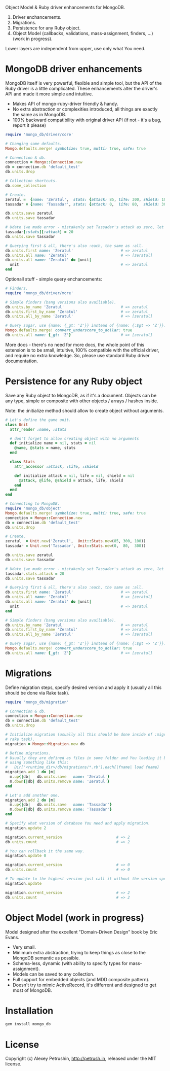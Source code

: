 Object Model & Ruby driver enhancements for MongoDB.

1. Driver enchancements.
2. Migrations.
2. Persistence for any Ruby object.
3. Object Model (callbacks, validations, mass-assignment, finders, ...) (work in progress).

Lower layers are independent from upper, use only what You need.

# MongoDB driver enhancements

MongoDB itself is very powerful, flexible and simple tool, but the API of the Ruby driver is a little complicated.
These enhancements alter the driver's API and made it more simple and intuitive.

- Makes API of mongo-ruby-driver friendly & handy.
- No extra abstraction or complexities introduced, all things are exactly the same as in MongoDB.
- 100% backward compatibility with original driver API (if not - it's a bug, report it please)

``` ruby
require 'mongo_db/driver/core'

# Changing some defaults.
Mongo.defaults.merge! symbolize: true, multi: true, safe: true

# Connection & db.
connection = Mongo::Connection.new
db = connection.db 'default_test'
db.units.drop

# Collection shortcuts.
db.some_collection

# Create.
zeratul =  {name: 'Zeratul',  stats: {attack: 85, life: 300, shield: 100}}
tassadar = {name: 'Tassadar', stats: {attack: 0,  life: 80,  shield: 300}}

db.units.save zeratul
db.units.save tassadar

# Udate (we made error - mistakenly set Tassadar's attack as zero, let's fix it).
tassadar[:stats][:attack] = 20
db.units.save tassadar

# Querying first & all, there's also :each, the same as :all.
db.units.first name: 'Zeratul'                     # => zeratul
db.units.all name: 'Zeratul'                       # => [zeratul]
db.units.all name: 'Zeratul' do |unit|
  unit                                             # => zeratul
end
```

Optionall stuff - simple query enchancements:

``` ruby
# Finders.
require 'mongo_db/driver/more'

# Simple finders (bang versions also availiable).
db.units.by_name 'Zeratul'                         # => zeratul
db.units.first_by_name 'Zeratul'                   # => zeratul
db.units.all_by_name 'Zeratul'                     # => [zeratul]

# Query sugar, use {name: {_gt: 'Z'}} instead of {name: {:$gt => 'Z'}}.
Mongo.defaults.merge! convert_underscore_to_dollar: true
db.units.all name: {_gt: 'Z'}                      # => [zeratul]
```

More docs - there's no need for more docs, the whole point of this extension is to be small, intuitive, 100% compatible with the official driver, and require no extra knowledge.
So, please use standard Ruby driver documentation.

# Persistence for any Ruby object

Save any Ruby object to MongoDB, as if it's a document. Objects can be any type, simple or composite with other objects / arrays / hashes inside.

Note: the :initialize method should allow to create object without arguments.

``` ruby
# Let's define the game unit.
class Unit
  attr_reader :name, :stats

  # don't forget to allow creating object with no arguments
  def initialize name = nil, stats = nil
    @name, @stats = name, stats
  end

  class Stats
    attr_accessor :attack, :life, :shield

    def initialize attack = nil, life = nil, shield = nil
      @attack, @life, @shield = attack, life, shield
    end
  end
end

# Connecting to MongoDB.
require 'mongo_db/object'
Mongo.defaults.merge! symbolize: true, multi: true, safe: true
connection = Mongo::Connection.new
db = connection.db 'default_test'
db.units.drop

# Create.
zeratul  = Unit.new('Zeratul',  Unit::Stats.new(85, 300, 100))
tassadar = Unit.new('Tassadar', Unit::Stats.new(0,  80,  300))

db.units.save zeratul
db.units.save tassadar

# Udate (we made error - mistakenly set Tassadar's attack as zero, let's fix it).
tassadar.stats.attack = 20
db.units.save tassadar

# Querying first & all, there's also :each, the same as :all.
db.units.first name: 'Zeratul'                     # => zeratul
db.units.all name: 'Zeratul'                       # => [zeratul]
db.units.all name: 'Zeratul' do |unit|
  unit                                             # => zeratul
end

# Simple finders (bang versions also availiable).
db.units.by_name 'Zeratul'                         # => zeratul
db.units.first_by_name 'Zeratul'                   # => zeratul
db.units.all_by_name 'Zeratul'                     # => [zeratul]

# Query sugar, use {name: {_gt: 'Z'}} instead of {name: {:$gt => 'Z'}}.
Mongo.defaults.merge! convert_underscore_to_dollar: true
db.units.all name: {_gt: 'Z'}                      # => [zeratul]
```

# Migrations

Define migration steps, specify desired version and apply it (usually all this should be done via Rake task).

``` ruby
require 'mongo_db/migration'

# Connection & db.
connection = Mongo::Connection.new
db = connection.db 'default_test'
db.units.drop

# Initialize migration (usually all this should be done inside of :migrate
# rake task).
migration = Mongo::Migration.new db

# Define migrations.
# Usually they are defined as files in some folder and You loading it by
# using something like this:
#   Dir['<runtime_dir>/db/migrations/*.rb'].each{|fname| load fname}
migration.add 1 do |m|
  m.up{|db|   db.units.save   name: 'Zeratul'}
  m.down{|db| db.units.remove name: 'Zeratul'}
end

# Let's add another one.
migration.add 2 do |m|
  m.up{|db|   db.units.save   name: 'Tassadar'}
  m.down{|db| db.units.remove name: 'Tassadar'}
end

# Specify what version of database You need and apply migration.
migration.update 2

migration.current_version                        # => 2
db.units.count                                   # => 2

# You can rollback it the same way.
migration.update 0

migration.current_version                        # => 0
db.units.count                                   # => 0

# To update to the highest version just call it without the version specified
migration.update

migration.current_version                        # => 2
db.units.count                                   # => 2
```

# Object Model (work in progress)

Model designed after the excellent "Domain-Driven Design" book by Eric Evans.

- Very small.
- Minimum extra abstraction, trying to keep things as close to the MongoDB semantic as possible.
- Schema-less, dynamic (with ability to specify types for mass-assignment).
- Models can be saved to any collection.
- Full support for embedded objects (and MDD composite pattern).
- Doesn't try to mimic ActiveRecord, it's differrent and designed to get most of MongoDB.

# Installation

``` bash
gem install mongo_db
```

# License

Copyright (c) Alexey Petrushin, http://petrush.in, released under the MIT license.

[mongo_mapper_ext]: https://github.com/alexeypetrushin/mongo_mapper_ext
[mongoid_misc]: https://github.com/alexeypetrushin/mongoid_misc